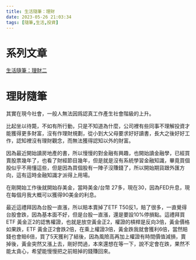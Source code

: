 ```yaml
---
title: 生活隨筆：理財
date: 2023-05-26 21:03:34
tags: [隨筆,生活,投資]
---
```

<link rel="stylesheet" href="https://cdn.jsdelivr.net/npm/bootstrap-icons@1.10.0/font/bootstrap-icons.css">

# <i class="bi bi-card-list"></i> 系列文章

<a class="icon-arrow-down-right" id = "no_underline" href=/2023/06/03/生活隨筆：理財二/> 生活隨筆：理財二 </a>

# <i class="bi bi-book"></i>  理財隨筆

其實在現今社會，一般人無法因爲認真工作產生社會階級的上升。

比起坐以待斃，不如有所行動，只是不知道為什麼，公司裡有些同事不理解投資才能獲得更多財富，沒有作理財規劃，從小到大父母要求好好讀書，長大之後好好工作，認知裡沒有理財觀念，而無法獲得認知以外的財富。

因為最近開始讀房地產的書，所以慢慢的對金融有興趣，也開始讀金融學，已經買賣股票幾年了，也看了財經節目幾年，但是就是沒有系統學習金融知識，畢竟買個股似乎不用懂這些，但是因為買個股有一陣子沒賺錢了，所以開始期貨跟外匯方向，這有這時金融知識才派得上用場。

在剛開始工作後就開始存美金，當時美金/台幣 27多，現在30，因為FED升息，現在每個月我大概可以獲得90美金的利息。

最近這禮拜因為台股一直漲，所以賠本賣掉了ETF T50反1，賠了很多，一直覺得台股會跌，因為基本面不好，但是台股一直漲，還是要設10%停損點。這禮拜買ETF 黃金正2的認售權證，也就是放空黃金正2，權證的槓桿是反向3倍，黃金價格如果跌，ETF 黃金正2會跌2倍，在乘上權證3倍，黃金跌我就會獲利6倍，當然賠錢也會賠6倍，買了5天獲利了結後，因為風險高再加上權證有時間價值減損，賣掉後，黃金突然又漲上去，剛好閃過，本來還想在等一下，說不定會在跌，果然不能太貪心，希望能慢慢把之前賠掉的錢賺回來。






